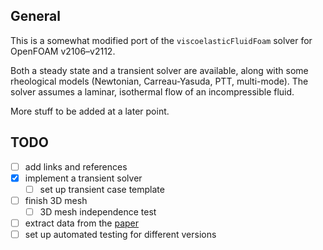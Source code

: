 ## General

This is a somewhat modified port of the `viscoelasticFluidFoam` solver for
OpenFOAM v2106&ndash;v2112.

Both a steady state and a transient solver are available, along with
some rheological models (Newtonian, Carreau-Yasuda, PTT, multi-mode). The solver
assumes a laminar, isothermal flow of an incompressible fluid.

More stuff to be added at a later point.

## TODO

- [ ] add links and references
- [x] implement a transient solver
	- [ ] set up transient case template
- [ ] finish 3D mesh
	- [ ] 3D mesh independence test
- [ ] extract data from the [paper][ChahuanSasmal]
- [ ] set up automated testing for different versions

[ChahuanSasmal]: https://doi.org/10.1016/j.ijengsci.2021.103565

